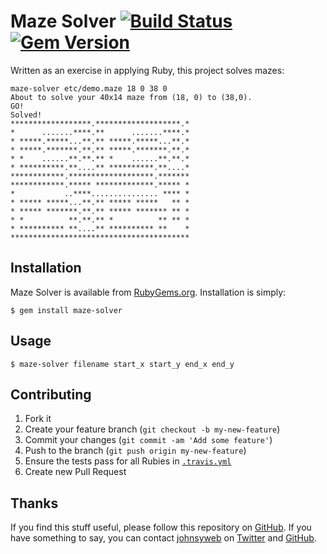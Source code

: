 # Maze Solver [![Build Status](https://travis-ci.org/johnsyweb/ruby_maze_solver.png)](https://travis-ci.org/johnsyweb/ruby_maze_solver) [![Gem Version](https://badge.fury.io/rb/maze-solver.png)](http://badge.fury.io/rb/maze-solver)

Written as an exercise in applying Ruby, this project solves mazes:

    maze-solver etc/demo.maze 18 0 38 0
    About to solve your 40x14 maze from (18, 0) to (38,0).
    GO!
    Solved!
    ******************.*******************.*
    *      .......****.**      .......****.*
    * *****.*****...**.** *****.*****...**.*
    * *****.*******.**.** *****.*******.**.*
    * *    ......**.**.** *    ......**.**.*
    * **********.**....** **********.**....*
    ************.*******************.*******
    ************.***** *************.***** *
    *           ..****............... **** *
    * ***** *****...**.** ***** *****   ** *
    * ***** *******.**.** ***** ******* ** *
    * *          **.**.** *          ** ** *
    * ********** **....** ********** **    *
    ****************************************


## Installation

Maze Solver is available from
[RubyGems.org](https://rubygems.org/gems/maze-solver). Installation is simply:

    $ gem install maze-solver

## Usage

    $ maze-solver filename start_x start_y end_x end_y

## Contributing

1. Fork it
1. Create your feature branch (`git checkout -b my-new-feature`)
1. Commit your changes (`git commit -am 'Add some feature'`)
1. Push to the branch (`git push origin my-new-feature`)
1. Ensure the tests pass for all Rubies in [`.travis.yml`](https://github.com/johnsyweb/ruby_maze_solver/blob/master/.travis.yml)
1. Create new Pull Request

## Thanks

If you find this stuff useful, please follow this repository on
[GitHub](https://github.com/johnsyweb/ruby_maze_solver). If you have something to say,
you can contact [johnsyweb](http://johnsy.com/about/) on
[Twitter](http://twitter.com/johnsyweb/) and
[GitHub](https://github.com/johnsyweb/).

